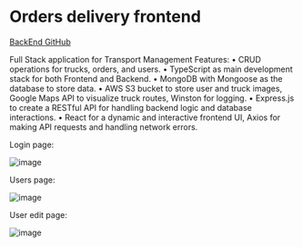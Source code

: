 # Orders delivery frontend

[BackEnd GitHub](https://github.com/IgorPetrovKrsk/capstone_orders_delivery_system_backend)

Full Stack application for Transport Management
Features:
• CRUD operations for trucks, orders, and users.
• TypeScript as main development stack for both Frontend and Backend.
• MongoDB with Mongoose as the database to store data.
• AWS S3 bucket to store user and truck images, Google Maps API to visualize truck routes, Winston for logging.
• Express.js to create a RESTful API for handling backend logic and database interactions.
• React for a dynamic and interactive frontend UI, Axios for making API requests and handling network errors.

Login page:

![image](https://github.com/user-attachments/assets/b949d2e1-fbf6-4835-a7d6-a411e6d70d20)

Users page:

![image](https://github.com/user-attachments/assets/ddcfac16-781f-4436-aa4e-a5810220195b)

User edit page:

![image](https://github.com/user-attachments/assets/b869735e-3f52-4460-b738-bb788919abae)


